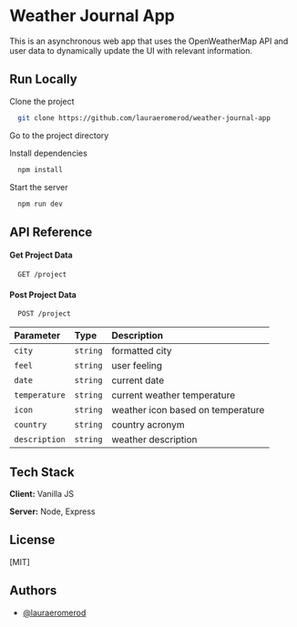 # Weather Journal App

This is an asynchronous web app that uses the OpenWeatherMap API and user data to dynamically update the UI with relevant information.

## Run Locally

Clone the project

```bash
  git clone https://github.com/lauraeromerod/weather-journal-app
```

Go to the project directory

Install dependencies

```bash
  npm install
```

Start the server

```bash
  npm run dev
```

## API Reference

#### Get Project Data

```http
  GET /project
```

#### Post Project Data

```http
  POST /project
```

| Parameter     | Type     | Description                       |
| :------------ | :------- | :-------------------------------- |
| `city`        | `string` | formatted city                    |
| `feel`        | `string` | user feeling                      |
| `date`        | `string` | current date                      |
| `temperature` | `string` | current weather temperature       |
| `icon`        | `string` | weather icon based on temperature |
| `country`     | `string` | country acronym                   |
| `description` | `string` | weather description               |

## Tech Stack

**Client:** Vanilla JS

**Server:** Node, Express

## License

[MIT]

## Authors

- [@lauraeromerod](https://github.com/lauraeromerod)
